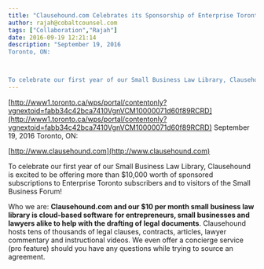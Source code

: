 ```yaml
---
title: "Clausehound.com Celebrates its Sponsorship of Enterprise Toronto!"
author: rajah@cobaltcounsel.com
tags: ["Collaboration","Rajah"]
date: 2016-09-19 12:21:14
description: "September 19, 2016
Toronto, ON:



To celebrate our first year of our Small Business Law Library, Clausehound is excited to be offering more than..."
---
```


[http://www1.toronto.ca/wps/portal/contentonly?vgnextoid=fabb34c42bca7410VgnVCM10000071d60f89RCRD](http://www1.toronto.ca/wps/portal/contentonly?vgnextoid=fabb34c42bca7410VgnVCM10000071d60f89RCRD)
September 19, 2016
Toronto, ON:

[http://www.clausehound.com](http://www.clausehound.com)

To celebrate our first year of our Small Business Law Library, Clausehound is excited to be offering more than $10,000 worth of sponsored subscriptions to Enterprise Toronto subscribers and to visitors of the Small Business Forum!

Who we are: **Clausehound.com and our $10 per month small business law library is cloud-based software for entrepreneurs, small businesses and lawyers alike to help with the drafting of legal documents**. Clausehound hosts tens of thousands of legal clauses, contracts, articles, lawyer commentary and instructional videos. We even offer a concierge service (pro feature) should you have any questions while trying to source an agreement.